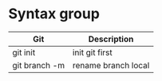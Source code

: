 # Syntax group

| Git                             | Description         |
| ------------------------------- | ------------------- |
| git init                        | init git first      |
| git branch -m <new-branch-name> | rename branch local |
